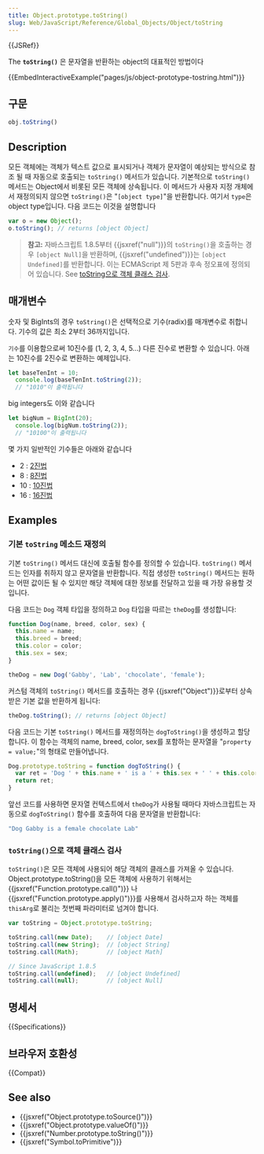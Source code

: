 ```yaml
---
title: Object.prototype.toString()
slug: Web/JavaScript/Reference/Global_Objects/Object/toString
---
```


{{JSRef}}

The **`toString()`** 은 문자열을 반환하는 object의 대표적인 방법이다

{{EmbedInteractiveExample("pages/js/object-prototype-tostring.html")}}

## 구문

```js
obj.toString()
```

## Description

모든 객체에는 객체가 텍스트 값으로 표시되거나 객체가 문자열이 예상되는 방식으로 참조 될 때 자동으로 호출되는 `toString()` 메서드가 있습니다. 기본적으로 `toString()` 메서드는 Object에서 비롯된 모든 객체에 상속됩니다. 이 메서드가 사용자 지정 개체에서 재정의되지 않으면 `toString()`은 "`[object type]`"을 반환합니다. 여기서 `type`은 object type입니다. 다음 코드는 이것을 설명합니다

```js
var o = new Object();
o.toString(); // returns [object Object]
```

> **참고:** 자바스크립트 1.8.5부터 {{jsxref("null")}}의 `toString()`을 호출하는 경우 `[object Null]`을 반환하며, {{jsxref("undefined")}}는 `[object Undefined]`를 반환합니다. 이는 ECMAScript 제 5판과 후속 정오표에 정의되어 있습니다. See [toString으로 객체 클래스 검사](#tostring으로_객체_클래스_검사).

## 매개변수

숫자 및 BigInts의 경우 `toString()`은 선택적으로 기수(radix)를 매개변수로 취합니다. 기수의 값은 최소 2부터 36까지입니다.

`기수`를 이용함으로써 10진수를 (1, 2, 3, 4, 5...) 다른 진수로 변환할 수 있습니다. 아래는 10진수를 2진수로 변환하는 예제입니다.

```js
let baseTenInt = 10;
  console.log(baseTenInt.toString(2));
  // "1010"이 출력됩니다
```

big integers도 이와 같습니다

```js
let bigNum = BigInt(20);
  console.log(bigNum.toString(2));
  // "10100"이 출력됩니다
```

몇 가지 일반적인 기수들은 아래와 같습니다

- 2 : [2진법](https://ko.wikipedia.org/wiki/%EC%9D%B4%EC%A7%84%EB%B2%95)
- 8 : [8진법](https://ko.wikipedia.org/wiki/%ED%8C%94%EC%A7%84%EB%B2%95)
- 10 : [10진법](https://ko.wikipedia.org/wiki/%EC%8B%AD%EC%A7%84%EB%B2%95)
- 16 : [16진법](https://ko.wikipedia.org/wiki/%EC%8B%AD%EC%9C%A1%EC%A7%84%EB%B2%95)

## Examples

### 기본 `toString` 메소드 재정의

기본 `toString()` 메서드 대신에 호출될 함수를 정의할 수 있습니다. `toString()` 메서드는 인자를 취하지 않고 문자열을 반환합니다. 직접 생성한 `toString()` 메서드는 원하는 어떤 값이든 될 수 있지만 해당 객체에 대한 정보를 전달하고 있을 때 가장 유용할 것입니다.

다음 코드는 `Dog` 객체 타입을 정의하고 `Dog` 타입을 따르는 `theDog`를 생성합니다:

```js
function Dog(name, breed, color, sex) {
  this.name = name;
  this.breed = breed;
  this.color = color;
  this.sex = sex;
}

theDog = new Dog('Gabby', 'Lab', 'chocolate', 'female');
```

커스텀 객체의 `toString()` 메서드를 호출하는 경우 {{jsxref("Object")}}로부터 상속받은 기본 값을 반환하게 됩니다:

```js
theDog.toString(); // returns [object Object]
```

다음 코드는 기본 `toString()` 메서드를 재정의하는 `dogToString()`을 생성하고 할당합니다. 이 함수는 객체의 name, breed, color, sex를 포함하는 문자열을 "`property = value;`"의 형태로 만들어냅니다.

```js
Dog.prototype.toString = function dogToString() {
  var ret = 'Dog ' + this.name + ' is a ' + this.sex + ' ' + this.color + ' ' + this.breed;
  return ret;
}
```

앞선 코드를 사용하면 문자열 컨텍스트에서 `theDog`가 사용될 때마다 자바스크립트는 자동으로 `dogToString()` 함수를 호출하여 다음 문자열을 반환합니다:

```js
"Dog Gabby is a female chocolate Lab"
```

### `toString()`으로 객체 클래스 검사

`toString()`은 모든 객체에 사용되어 해당 객체의 클래스를 가져올 수 있습니다. Object.prototype.toString()을 모든 객체에 사용하기 위해서는 {{jsxref("Function.prototype.call()")}} 나 {{jsxref("Function.prototype.apply()")}}를 사용해서 검사하고자 하는 객체를 `thisArg`로 불리는 첫번째 파라미터로 넘겨야 합니다.

```js
var toString = Object.prototype.toString;

toString.call(new Date);    // [object Date]
toString.call(new String);  // [object String]
toString.call(Math);        // [object Math]

// Since JavaScript 1.8.5
toString.call(undefined);   // [object Undefined]
toString.call(null);        // [object Null]
```

## 명세서

{{Specifications}}

## 브라우저 호환성

{{Compat}}

## See also

- {{jsxref("Object.prototype.toSource()")}}
- {{jsxref("Object.prototype.valueOf()")}}
- {{jsxref("Number.prototype.toString()")}}
- {{jsxref("Symbol.toPrimitive")}}
